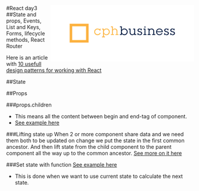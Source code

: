 <img align="right" src="../img/cphbusinessWhite.png" />  
#React day3
##State and props, Events, List and Keys, Forms, lifecycle methods, React Router

Here is an article with [10 usefull design patterns for working with React](https://hackernoon.com/10-react-mini-patterns-c1da92f068c5#.uvrnr03q1) 

##State


##Props

###props.children 
- This means all the content between begin and end-tag of component.
- [See example here](https://facebook.github.io/react/docs/composition-vs-inheritance.html#containment)


###Lifting state up
When 2 or more component share data and we need them both to be updated on change we put the state in the first common ancestor. And then lift state from the child component to the parent component all the way up to the common ancestor.
[See more on it here](https://facebook.github.io/react/docs/lifting-state-up.html)

###Set state with function
[See example here](https://facebook.github.io/react/docs/state-and-lifecycle.html#state-updates-may-be-asynchronous)
- This is done when we want to use current state to calculate the next state.
